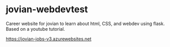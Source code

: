 # jovian-webdevtest
Career website for jovian to learn about html, CSS, and webdev using flask.
Based on a youtube tutorial.

https://jovian-jobs-v3.azurewebsites.net

